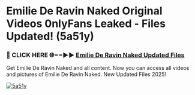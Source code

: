 # Emilie De Ravin Naked Original Videos 0nlyFans Leaked - Files Updated! (5a51y)

<h3>🔴 CLICK HERE 🌐==►► <a href="https://tinyurl.com/up5wt9bj" rel="nofollow">Emilie De Ravin Naked Updated Files</a></h3>

Get Emilie De Ravin Naked and all content. Now you can access all videos and pictures of Emilie De Ravin Naked. New Updated Files 2025!

[![5a51y](https://i.imgur.com/ABiUzMV.gif)](https://tinyurl.com/up5wt9bj)
